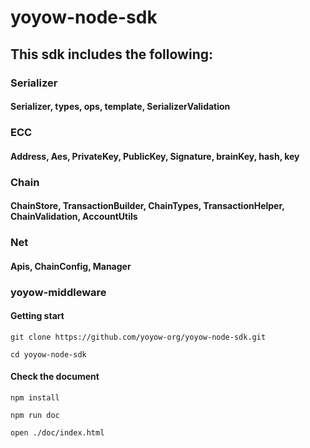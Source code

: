 # yoyow-node-sdk

## This sdk includes the following:
### Serializer
#### Serializer, types, ops, template, SerializerValidation
### ECC
#### Address, Aes, PrivateKey, PublicKey, Signature, brainKey, hash, key
### Chain
#### ChainStore, TransactionBuilder, ChainTypes, TransactionHelper, ChainValidation, AccountUtils
### Net
#### Apis, ChainConfig, Manager

### yoyow-middleware
#### Getting start
 
    git clone https://github.com/yoyow-org/yoyow-node-sdk.git
 
    cd yoyow-node-sdk 

#### Check the document

    npm install

    npm run doc

    open ./doc/index.html

